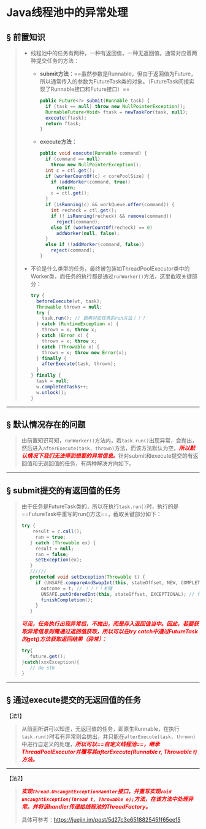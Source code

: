 # Java线程池中的异常处理

## &sect; 前置知识

> - 线程池中的任务有两种，一种有返回值，一种无返回值。通常对应着两种提交任务的方法：
>
>   - **submit方法：**==虽然参数是Runnable，但由于返回值为Future，所以通常传入的参数为FutureTask类的对象。（FutureTask间接实现了Runnable接口和Future接口）==
>
>     ```java
>     public Future<?> submit(Runnable task) {
>       if (task == null) throw new NullPointerException();
>       RunnableFuture<Void> ftask = newTaskFor(task, null);
>       execute(ftask);
>       return ftask;
>     }
>     ```
>
>   - **execute方法：**
>
>     ```java
>     public void execute(Runnable command) {
>       if (command == null)
>         throw new NullPointerException();
>       int c = ctl.get();
>       if (workerCountOf(c) < corePoolSize) {
>         if (addWorker(command, true))
>           return;
>         c = ctl.get();
>       }
>       if (isRunning(c) && workQueue.offer(command)) {
>         int recheck = ctl.get();
>         if (! isRunning(recheck) && remove(command))
>           reject(command);
>         else if (workerCountOf(recheck) == 0)
>           addWorker(null, false);
>       }
>       else if (!addWorker(command, false))
>         reject(command);
>     }
>     ```
>
> - 不论是什么类型的任务，最终被包装如ThreadPoolExecutor类中的Worker类，而任务的执行都是通过`runWorker()`方法，这里截取关键部分：
>
>   ```java
>   try {
>     beforeExecute(wt, task);
>     Throwable thrown = null;
>     try {
>       task.run(); // 调用对应任务的run方法！！！
>     } catch (RuntimeException x) {
>       thrown = x; throw x;
>     } catch (Error x) {
>       thrown = x; throw x;
>     } catch (Throwable x) {
>       thrown = x; throw new Error(x);
>     } finally {
>       afterExecute(task, thrown);
>     }
>   } finally {
>     task = null;
>     w.completedTasks++;
>     w.unlock();
>   }
>   ```

------

## &sect; 默认情况存在的问题

> 由前置知识可知，`runWorker()`方法内，若`task.run()`出现异常，会抛出，然后进入`afterExecute(task, thrown)`方法，而该方法默认为空，<font color='red'>***所以默认情况下我们无法得到想要的异常信息。***</font>针对submit和execute提交的有返回值和无返回值的任务，有两种解决方向如下。

------



## &sect; submit提交的有返回值的任务

> 由于任务是FutureTask类的，所以在执行`task.run()`时，执行的是==FutureTask中重写的run()方法==，截取关键部分如下：
>
> ```java
> try {
>     result = c.call();
>      ran = true;
>    } catch (Throwable ex) {
>      result = null;
>      ran = false;
>      setException(ex);
>    }
>    //////
>    protected void setException(Throwable t) {
>      if (UNSAFE.compareAndSwapInt(this, stateOffset, NEW, COMPLETING)) {
>        outcome = t; // ！！！！关键
>        UNSAFE.putOrderedInt(this, stateOffset, EXCEPTIONAL); // final state
>        finishCompletion();
>      }
>    }
>    ```
>    
>    <font color='red'>***可见，任务执行出现异常后，不抛出，而是存入返回值当中。因此，若要获取异常信息则需通过返回值获取，所以可以在try catch中通过FutureTask的get()方法获取返回结果（异常）：***</font>
>    
>    ```java
>    try{
>    	future.get();
>    }catch(xxxException){
>    	// do sth
>    }
>    ```



------

## &sect; 通过execute提交的无返回值的任务

【法1】

> 从前面所讲可以知道，无返回值的任务，即原生Runnable，在执行`task.run()`时若有异常则会抛出，并只能在`afterExecute(task, thrown)`中进行自定义的处理，<font color='red'>***所以可以==自定义线程池==，继承ThreadPoolExecutor并覆写其afterExecute(Runnable r, Throwable t)方法。***</font>

------

【法2】

> <font color='red'>***实现`Thread.UncaughtExceptionHandler`接口，并重写实现`void uncaughtException(Thread t, Throwable e);`方法，在该方法中处理异常。并将该handler传递给线程池的ThreadFactory。***</font>
>
> 具体可参考：https://juejin.im/post/5d27c3e6518825451f65ee15

